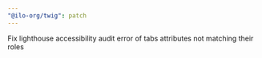 ```yaml
---
"@ilo-org/twig": patch
---
```


Fix lighthouse accessibility audit error of tabs attributes not matching their roles
